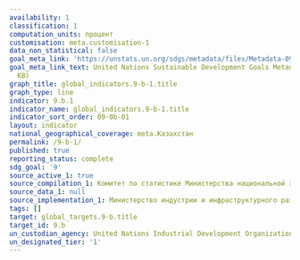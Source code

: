 ```yaml
---
availability: 1
classification: 1
computation_units: процент
customisation: meta.customisation-1
data_non_statistical: false
goal_meta_link: 'https://unstats.un.org/sdgs/metadata/files/Metadata-09-0B-01.pdf '
goal_meta_link_text: United Nations Sustainable Development Goals Metadata (PDF 332
  KB)
graph_title: global_indicators.9-b-1.title
graph_type: line
indicator: 9.b.1
indicator_name: global_indicators.9-b-1.title
indicator_sort_order: 09-0b-01
layout: indicator
national_geographical_coverage: meta.Казахстан
permalink: /9-b-1/
published: true
reporting_status: complete
sdg_goal: '9'
source_active_1: true
source_compilation_1: Комитет по статистике Министерства национальной экономики РК
source_data_1: null
source_implementation_1: Министерство индустрии и инфраструктурного развития РК
tags: []
target: global_targets.9-b.title
target_id: 9.b
un_custodian_agency: United Nations Industrial Development Organization (UNIDO)
un_designated_tier: '1'
---
```

